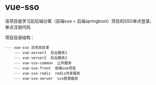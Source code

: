 # vue-sso

该项目是学习前后端分离（前端vue + 后端springboot）项目的SSO单点登录、单点注销代码

项目目录结构：
    
    --- vue-sso 总项目目录
        --- vue-server1  后台服务1
        --- vue-server2  后台服务2
        --- vue-sso-common  公共服务
        --- vue-sso-front  前端vue项目
        --- vue-sso-redis  redis共享服务
        --- vue-sso-server  sso登录服务
        
        

